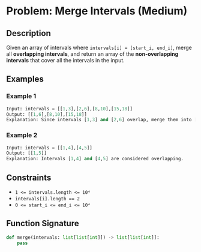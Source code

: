 
# Problem: Merge Intervals (Medium)

## Description

Given an array of intervals where `intervals[i] = [start_i, end_i]`, merge all **overlapping intervals**, and return an array of the **non-overlapping intervals** that cover all the intervals in the input.

## Examples

### Example 1
```python
Input: intervals = [[1,3],[2,6],[8,10],[15,18]]
Output: [[1,6],[8,10],[15,18]]
Explanation: Since intervals [1,3] and [2,6] overlap, merge them into [1,6].
```

### Example 2
```python
Input: intervals = [[1,4],[4,5]]
Output: [[1,5]]
Explanation: Intervals [1,4] and [4,5] are considered overlapping.
```

## Constraints

- `1 <= intervals.length <= 10⁴`
- `intervals[i].length == 2`
- `0 <= start_i <= end_i <= 10⁴`

## Function Signature

```python
def merge(intervals: list[list[int]]) -> list[list[int]]:
    pass
```
